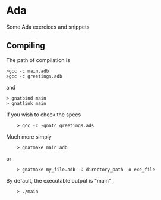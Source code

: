 # Ada
Some Ada exercices and snippets

## Compiling
The path of compilation is

    >gcc -c main.adb
    >gcc -c greetings.adb

and

    > gnatbind main
    > gnatlink main
  
  If you wish to check the specs
  
        > gcc -c -gnatc greetings.ads
    
  Much more simply
  
        > gnatmake main.adb
      
 or
 
        > gnatmake my_file.adb -D directory_path -o exe_file
    
By default, the executable output is "main" ,
    
        > ./main
    
